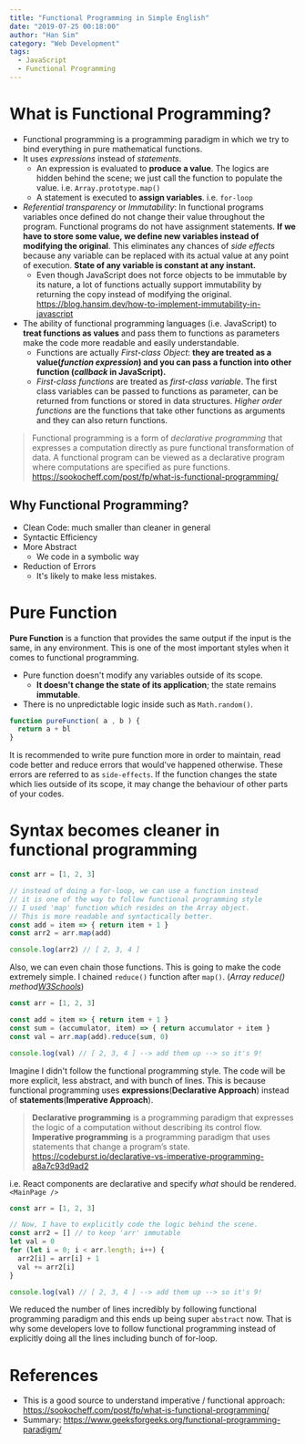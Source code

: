 ```yaml
---
title: "Functional Programming in Simple English"
date: "2019-07-25 00:18:00"
author: "Han Sim"
category: "Web Development"
tags:
  - JavaScript
  - Functional Programming
---
```


# What is Functional Programming?

- Functional programming is a programming paradigm in which we try to bind everything in pure mathematical functions.
- It uses _expressions_ instead of _statements_.
  - An expression is evaluated to **produce a value**. The logics are hidden behind the scene; we just call the function to populate the value. i.e. `Array.prototype.map()`
  - A statement is executed to **assign variables**. i.e. `for-loop`
- _Referential transparency_ or _Immutability_: In functional programs variables once defined do not change their value throughout the program. Functional programs do not have assignment statements. **If we have to store some value, we define new variables instead of modifying the original**. This eliminates any chances of _side effects_ because any variable can be replaced with its actual value at any point of execution. **State of any variable is constant at any instant.**
  - Even though JavaScript does not force objects to be immutable by its nature, a lot of functions actually support immutability by returning the copy instead of modifying the original. https://blog.hansim.dev/how-to-implement-immutability-in-javascript
- The ability of functional programming languages (i.e. JavaScript) to **treat functions as values** and pass them to functions as parameters make the code more readable and easily understandable.
  - Functions are actually _First-class Object_: **they are treated as a value(_function expression_) and you can pass a function into other function (_callback_ in JavaScript).**
  - _First-class functions_ are treated as _first-class variable_. The first class variables can be passed to functions as parameter, can be returned from functions or stored in data structures. _Higher order functions_ are the functions that take other functions as arguments and they can also return functions.

> Functional programming is a form of _declarative programming_ that expresses a computation directly as pure functional transformation of data. A functional program can be viewed as a declarative program where computations are specified as pure functions. https://sookocheff.com/post/fp/what-is-functional-programming/

## Why Functional Programming?

- Clean Code: much smaller than cleaner in general
- Syntactic Efficiency
- More Abstract
  - We code in a symbolic way
- Reduction of Errors
  - It's likely to make less mistakes.

# Pure Function

**Pure Function** is a function that provides the same output if the input is the same, in any environment. This is one of the most important styles when it comes to functional programming.

- Pure function doesn't modify any variables outside of its scope.
  - **It doesn't change the state of its application**; the state remains **immutable**.
- There is no unpredictable logic inside such as `Math.random()`.

```JavaScript
function pureFunction( a , b ) {
  return a + bl
}
```

It is recommended to write pure function more in order to maintain, read code better and reduce errors that would've happened otherwise. These errors are referred to as `side-effects`. If the function changes the state which lies outside of its scope, it may change the behaviour of other parts of your codes.

# Syntax becomes cleaner in functional programming

```JavaScript
const arr = [1, 2, 3]

// instead of doing a for-loop, we can use a function instead
// it is one of the way to follow functional programming style
// I used 'map' function which resides on the Array object.
// This is more readable and syntactically better.
const add = item => { return item + 1 }
const arr2 = arr.map(add)

console.log(arr2) // [ 2, 3, 4 ]
```

Also, we can even chain those functions. This is going to make the code extremely simple. I chained `reduce()` function after `map()`. (_Array reduce() method[W3Schools](https://www.w3schools.com/jsref/jsref_reduce.asp)_)

```JavaScript
const arr = [1, 2, 3]

const add = item => { return item + 1 }
const sum = (accumulator, item) => { return accumulator + item }
const val = arr.map(add).reduce(sum, 0)

console.log(val) // [ 2, 3, 4 ] --> add them up --> so it's 9!
```

Imagine I didn't follow the functional programming style. The code will be more explicit, less abstract, and with bunch of lines. This is because functional programming uses **expressions**(**Declarative Approach**) instead of **statements**(**Imperative Approach**).

> **Declarative programming** is a programming paradigm that expresses the logic of a computation without describing its control flow.
> **Imperative programming** is a programming paradigm that uses statements that change a program’s state.
> https://codeburst.io/declarative-vs-imperative-programming-a8a7c93d9ad2

i.e. React components are declarative and specify _what_ should be rendered. `<MainPage />`

```JavaScript
const arr = [1, 2, 3]

// Now, I have to explicitly code the logic behind the scene.
const arr2 = [] // to keep 'arr' immutable
let val = 0
for (let i = 0; i < arr.length; i++) {
  arr2[i] = arr[i] + 1
  val += arr2[i]
}

console.log(val) // [ 2, 3, 4 ] --> add them up --> so it's 9!
```

We reduced the number of lines incredibly by following functional programming paradigm and this ends up being super `abstract` now. That is why some developers love to follow functional programming instead of explicitly doing all the lines including bunch of for-loop.

# References

- This is a good source to understand imperative / functional approach: https://sookocheff.com/post/fp/what-is-functional-programming/
- Summary: https://www.geeksforgeeks.org/functional-programming-paradigm/
